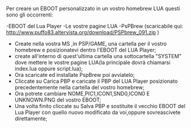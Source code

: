 Per creare un EBOOT personalizzato in un vostro homebrew LUA questi sono gli occorrenti:

-EBOOT del Lua Player
-Le vostre pagine LUA
-PsPBrew (scaricabile qui: http://www.puffo83.altervista.org/download/PSPbrew_091.zip )

  * Create nella vostra MS ,in PSP/GAME, una cartella per il vostro homebrew e posizionatevi dentro l'EBOOT del LUA Player;
  * create all'interno di quest'ultima cartella una sottocartella "SYSTEM" dove mettere le vostre pagine LUA(la principale dovrà chiamarsi index.lua oppure script.lua);
  * Ora scaricate ed installate PspBrew poi avviatelo;
  * Cliccate su Carica PBP e caricate il PBP del LUA Player posizionato precedentemente nella cartella del vostro homebrew;
  * Ora potrete cambiare NOME,PIC1,ICON1,SND0,ICON0 E UNKNOWN.PNG del vostro EBOOT;
  * Una volta finito cliccate su Salva PBP e sostituite il vecchio EBOOT del Lua Player con quello nuovo modificato da voi,oppure sovreascivete direttamente;